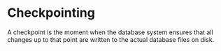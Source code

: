 # Checkpointing

A checkpoint is the moment when the database system ensures that all changes up to that point are written to the actual database files on disk.
